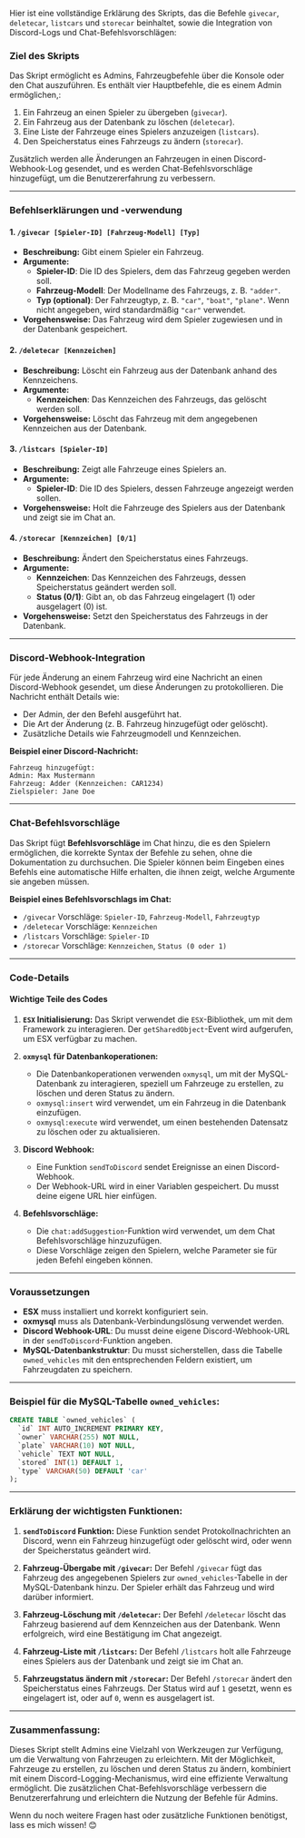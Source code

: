 Hier ist eine vollständige Erklärung des Skripts, das die Befehle `givecar`, `deletecar`, `listcars` und `storecar` beinhaltet, sowie die Integration von Discord-Logs und Chat-Befehlsvorschlägen:

### **Ziel des Skripts**
Das Skript ermöglicht es Admins, Fahrzeugbefehle über die Konsole oder den Chat auszuführen. Es enthält vier Hauptbefehle, die es einem Admin ermöglichen,:
1. Ein Fahrzeug an einen Spieler zu übergeben (`givecar`).
2. Ein Fahrzeug aus der Datenbank zu löschen (`deletecar`).
3. Eine Liste der Fahrzeuge eines Spielers anzuzeigen (`listcars`).
4. Den Speicherstatus eines Fahrzeugs zu ändern (`storecar`).

Zusätzlich werden alle Änderungen an Fahrzeugen in einen Discord-Webhook-Log gesendet, und es werden Chat-Befehlsvorschläge hinzugefügt, um die Benutzererfahrung zu verbessern.

---

### **Befehlserklärungen und -verwendung**

#### **1. `/givecar [Spieler-ID] [Fahrzeug-Modell] [Typ]`**
- **Beschreibung:** Gibt einem Spieler ein Fahrzeug.
- **Argumente:**
  - **Spieler-ID**: Die ID des Spielers, dem das Fahrzeug gegeben werden soll.
  - **Fahrzeug-Modell**: Der Modellname des Fahrzeugs, z. B. `"adder"`.
  - **Typ (optional)**: Der Fahrzeugtyp, z. B. `"car"`, `"boat"`, `"plane"`. Wenn nicht angegeben, wird standardmäßig `"car"` verwendet.
- **Vorgehensweise:** Das Fahrzeug wird dem Spieler zugewiesen und in der Datenbank gespeichert.

#### **2. `/deletecar [Kennzeichen]`**
- **Beschreibung:** Löscht ein Fahrzeug aus der Datenbank anhand des Kennzeichens.
- **Argumente:**
  - **Kennzeichen**: Das Kennzeichen des Fahrzeugs, das gelöscht werden soll.
- **Vorgehensweise:** Löscht das Fahrzeug mit dem angegebenen Kennzeichen aus der Datenbank.

#### **3. `/listcars [Spieler-ID]`**
- **Beschreibung:** Zeigt alle Fahrzeuge eines Spielers an.
- **Argumente:**
  - **Spieler-ID**: Die ID des Spielers, dessen Fahrzeuge angezeigt werden sollen.
- **Vorgehensweise:** Holt die Fahrzeuge des Spielers aus der Datenbank und zeigt sie im Chat an.

#### **4. `/storecar [Kennzeichen] [0/1]`**
- **Beschreibung:** Ändert den Speicherstatus eines Fahrzeugs.
- **Argumente:**
  - **Kennzeichen**: Das Kennzeichen des Fahrzeugs, dessen Speicherstatus geändert werden soll.
  - **Status (0/1)**: Gibt an, ob das Fahrzeug eingelagert (1) oder ausgelagert (0) ist.
- **Vorgehensweise:** Setzt den Speicherstatus des Fahrzeugs in der Datenbank.

---

### **Discord-Webhook-Integration**
Für jede Änderung an einem Fahrzeug wird eine Nachricht an einen Discord-Webhook gesendet, um diese Änderungen zu protokollieren. Die Nachricht enthält Details wie:
- Der Admin, der den Befehl ausgeführt hat.
- Die Art der Änderung (z. B. Fahrzeug hinzugefügt oder gelöscht).
- Zusätzliche Details wie Fahrzeugmodell und Kennzeichen.

**Beispiel einer Discord-Nachricht:**
```
Fahrzeug hinzugefügt:
Admin: Max Mustermann
Fahrzeug: Adder (Kennzeichen: CAR1234)
Zielspieler: Jane Doe
```

---

### **Chat-Befehlsvorschläge**
Das Skript fügt **Befehlsvorschläge** im Chat hinzu, die es den Spielern ermöglichen, die korrekte Syntax der Befehle zu sehen, ohne die Dokumentation zu durchsuchen. Die Spieler können beim Eingeben eines Befehls eine automatische Hilfe erhalten, die ihnen zeigt, welche Argumente sie angeben müssen.

**Beispiel eines Befehlsvorschlags im Chat:**
- `/givecar` Vorschläge: `Spieler-ID`, `Fahrzeug-Modell`, `Fahrzeugtyp`
- `/deletecar` Vorschläge: `Kennzeichen`
- `/listcars` Vorschläge: `Spieler-ID`
- `/storecar` Vorschläge: `Kennzeichen`, `Status (0 oder 1)`

---

### **Code-Details**

#### **Wichtige Teile des Codes**

1. **`ESX` Initialisierung:**
   Das Skript verwendet die `ESX`-Bibliothek, um mit dem Framework zu interagieren. Der `getSharedObject`-Event wird aufgerufen, um ESX verfügbar zu machen.

2. **`oxmysql` für Datenbankoperationen:**
   - Die Datenbankoperationen verwenden `oxmysql`, um mit der MySQL-Datenbank zu interagieren, speziell um Fahrzeuge zu erstellen, zu löschen und deren Status zu ändern.
   - `oxmysql:insert` wird verwendet, um ein Fahrzeug in die Datenbank einzufügen.
   - `oxmysql:execute` wird verwendet, um einen bestehenden Datensatz zu löschen oder zu aktualisieren.

3. **Discord Webhook:**
   - Eine Funktion `sendToDiscord` sendet Ereignisse an einen Discord-Webhook.
   - Der Webhook-URL wird in einer Variablen gespeichert. Du musst deine eigene URL hier einfügen.

4. **Befehlsvorschläge:**
   - Die `chat:addSuggestion`-Funktion wird verwendet, um dem Chat Befehlsvorschläge hinzuzufügen.
   - Diese Vorschläge zeigen den Spielern, welche Parameter sie für jeden Befehl eingeben können.

---

### **Voraussetzungen**
- **ESX** muss installiert und korrekt konfiguriert sein.
- **oxmysql** muss als Datenbank-Verbindungslösung verwendet werden.
- **Discord Webhook-URL**: Du musst deine eigene Discord-Webhook-URL in der `sendToDiscord`-Funktion angeben.
- **MySQL-Datenbankstruktur**: Du musst sicherstellen, dass die Tabelle `owned_vehicles` mit den entsprechenden Feldern existiert, um Fahrzeugdaten zu speichern.

---

### **Beispiel für die MySQL-Tabelle `owned_vehicles`:**
```sql
CREATE TABLE `owned_vehicles` (
  `id` INT AUTO_INCREMENT PRIMARY KEY,
  `owner` VARCHAR(255) NOT NULL,
  `plate` VARCHAR(10) NOT NULL,
  `vehicle` TEXT NOT NULL,
  `stored` INT(1) DEFAULT 1,
  `type` VARCHAR(50) DEFAULT 'car'
);
```

---

### **Erklärung der wichtigsten Funktionen:**

1. **`sendToDiscord` Funktion:** 
   Diese Funktion sendet Protokollnachrichten an Discord, wenn ein Fahrzeug hinzugefügt oder gelöscht wird, oder wenn der Speicherstatus geändert wird.

2. **Fahrzeug-Übergabe mit `/givecar`:**
   Der Befehl `/givecar` fügt das Fahrzeug des angegebenen Spielers zur `owned_vehicles`-Tabelle in der MySQL-Datenbank hinzu. Der Spieler erhält das Fahrzeug und wird darüber informiert.

3. **Fahrzeug-Löschung mit `/deletecar`:**
   Der Befehl `/deletecar` löscht das Fahrzeug basierend auf dem Kennzeichen aus der Datenbank. Wenn erfolgreich, wird eine Bestätigung im Chat angezeigt.

4. **Fahrzeug-Liste mit `/listcars`:**
   Der Befehl `/listcars` holt alle Fahrzeuge eines Spielers aus der Datenbank und zeigt sie im Chat an.

5. **Fahrzeugstatus ändern mit `/storecar`:**
   Der Befehl `/storecar` ändert den Speicherstatus eines Fahrzeugs. Der Status wird auf `1` gesetzt, wenn es eingelagert ist, oder auf `0`, wenn es ausgelagert ist.

---

### **Zusammenfassung:**
Dieses Skript stellt Admins eine Vielzahl von Werkzeugen zur Verfügung, um die Verwaltung von Fahrzeugen zu erleichtern. Mit der Möglichkeit, Fahrzeuge zu erstellen, zu löschen und deren Status zu ändern, kombiniert mit einem Discord-Logging-Mechanismus, wird eine effiziente Verwaltung ermöglicht. Die zusätzlichen Chat-Befehlsvorschläge verbessern die Benutzererfahrung und erleichtern die Nutzung der Befehle für Admins.

Wenn du noch weitere Fragen hast oder zusätzliche Funktionen benötigst, lass es mich wissen! 😊
